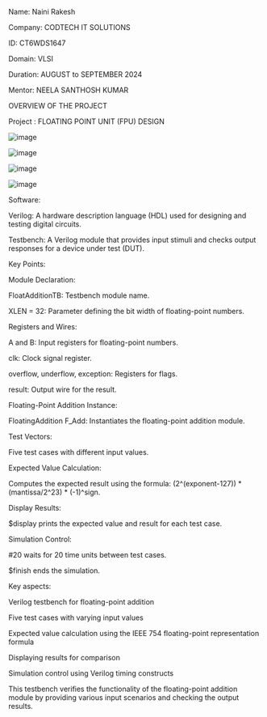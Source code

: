 Name: Naini Rakesh

Company: CODTECH IT SOLUTIONS

ID: CT6WDS1647

Domain: VLSI

Duration: AUGUST to SEPTEMBER 2024

Mentor: NEELA SANTHOSH KUMAR

OVERVIEW OF THE PROJECT

Project : FLOATING POINT UNIT (FPU) DESIGN

![image](https://github.com/user-attachments/assets/5c2b7e59-8d22-42a4-8361-fa8b5a196f90)

![image](https://github.com/user-attachments/assets/4a861ca6-4d62-4e6e-babc-c1e9f77d8962)

![image](https://github.com/user-attachments/assets/5ec54346-0b1c-4c32-89a2-60c9a84abfff)


![image](https://github.com/user-attachments/assets/63465c6b-f122-4db7-a3a3-14b5756facd4)



Software:

Verilog: A hardware description language (HDL) used for designing and testing digital circuits.

Testbench: A Verilog module that provides input stimuli and checks output responses for a device under test (DUT).

Key Points:

Module Declaration:

FloatAdditionTB: Testbench module name.

XLEN = 32: Parameter defining the bit width of floating-point numbers.

Registers and Wires:

A and B: Input registers for floating-point numbers.

clk: Clock signal register.

overflow, underflow, exception: Registers for flags.

result: Output wire for the result.

Floating-Point Addition Instance:

FloatingAddition F_Add: Instantiates the floating-point addition module.

Test Vectors:

Five test cases with different input values.

Expected Value Calculation:

Computes the expected result using the formula: (2^(exponent-127)) * (mantissa/2^23) * (-1)^sign.

Display Results:

$display prints the expected value and result for each test case.

Simulation Control:

#20 waits for 20 time units between test cases.

$finish ends the simulation.

Key aspects:

Verilog testbench for floating-point addition

Five test cases with varying input values

Expected value calculation using the IEEE 754 floating-point representation formula

Displaying results for comparison

Simulation control using Verilog timing constructs

This testbench verifies the functionality of the floating-point addition module by providing various input scenarios and checking the output results.

